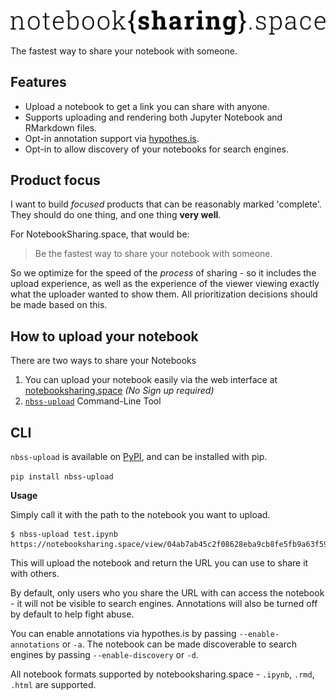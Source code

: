 [![The NBSS logo](./src/logo.svg)](https://notebooksharing.space)

The fastest way to share your notebook with someone.

## Features

- Upload a notebook to get a link you can share with anyone.
- Supports uploading and rendering both Jupyter Notebook and
  RMarkdown files.
- Opt-in annotation support via [hypothes.is](https://hypothes.is/).
- Opt-in to allow discovery of your notebooks for search engines.

## Product focus

I want to build *focused* products that can be reasonably marked 'complete'.
They should do one thing, and one thing **very well**.

For NotebookSharing.space, that would be:

> Be the fastest way to share your notebook with someone.

So we optimize for the speed of the *process* of sharing - so it includes
the upload experience, as well as the experience of the viewer viewing
exactly what the uploader wanted to show them. All prioritization
decisions should be made based on this.

## How to upload your notebook

There are two ways to share your Notebooks

1. You can upload your notebook easily via the web interface at [notebooksharing.space](https://notebooksharing.space/) *(No Sign up required)*
2. [`nbss-upload`](https://github.com/notebook-sharing-space/nbss-upload) Command-Line Tool


## CLI

`nbss-upload` is available on [PyPI](https://pypi.org/project/nbss-upload/), and can be installed with pip.

`pip install nbss-upload`

**Usage**

Simply call it with the path to the notebook you want to upload.

```shell-session
$ nbss-upload test.ipynb
https://notebooksharing.space/view/04ab7ab45c2f08628eba9cb8fe5fb9a63f5961d5dfce622b9e26974ddc138916
```

This will upload the notebook and return the URL you can use to share it with others.

By default, only users who you share the URL with can access the notebook - it will not be visible to search engines. Annotations will also be turned off by default to help fight abuse.

You can enable annotations via hypothes.is by passing `--enable-annotations` or `-a`. The notebook can be made discoverable to search engines by passing `--enable-discovery` or `-d`.

All notebook formats supported by notebooksharing.space - `.ipynb`, `.rmd`, `.html` are supported.

